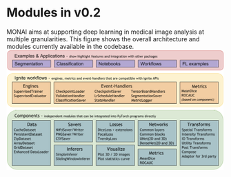 # Modules in v0.2

MONAI aims at supporting deep learning in medical image analysis at multiple granularities.
This figure shows the overall architecture and modules currently available in the codebase.
![image](../images/arch_modules_v0.2.png)
